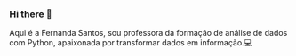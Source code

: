 ### Hi there 👋
Aqui é a Fernanda Santos, sou professora da formação de análise de dados com Python, apaixonada por transformar dados em informação.💻


